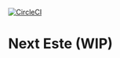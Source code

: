 [![CircleCI](https://circleci.com/gh/este/este/tree/next.svg?style=svg)](https://circleci.com/gh/este/este/tree/next)

# Next Este (WIP)
